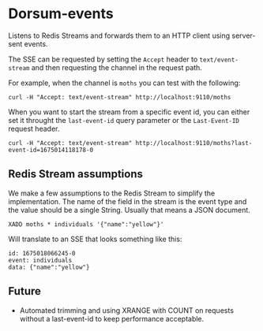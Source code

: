 # Dorsum-events

Listens to Redis Streams and forwards them to an HTTP client using server-sent events.

The SSE can be requested by setting the `Accept` header to `text/event-stream` and then requesting the channel in the request path.

For example, when the channel is `moths` you can test with the following:

    curl -H "Accept: text/event-stream" http://localhost:9110/moths

When you want to start the stream from a specific event id, you can either set it throught the `last-event-id` query parameter or the `Last-Event-ID` request header.

    curl -H "Accept: text/event-stream" http://localhost:9110/moths?last-event-id=1675014118178-0

## Redis Stream assumptions

We make a few assumptions to the Redis Stream to simplify the implementation. The name of the field in the stream is the event type and the value should be a single String. Usually that means a JSON document.

    XADD moths * individuals '{"name":"yellow"}'

Will translate to an SSE that looks something like this:

    id: 1675018066245-0
    event: individuals
    data: {"name":"yellow"}

## Future

* Automated trimming and using XRANGE with COUNT on requests without a last-event-id to keep performance acceptable.